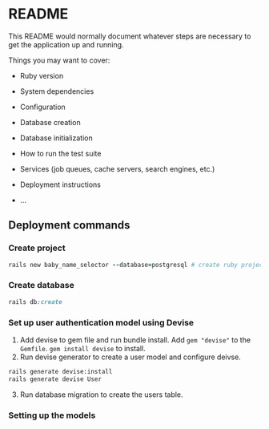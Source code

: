 # README

This README would normally document whatever steps are necessary to get the
application up and running.

Things you may want to cover:

* Ruby version

* System dependencies

* Configuration

* Database creation

* Database initialization

* How to run the test suite

* Services (job queues, cache servers, search engines, etc.)

* Deployment instructions

* ...

## Deployment commands
### Create project
```rb
rails new baby_name_selector --database=postgresql # create ruby project with Postgesql db backend
```

### Create database
```rb
rails db:create
```

### Set up user authentication model using Devise
1. Add devise to gem file and run bundle install. Add `gem "devise"` to the `Gemfile`. `gem install devise` to install.
2. Run devise generator to create a user model and configure deivse.
```bash
rails generate devise:install
rails generate devise User
```
3. Run database migration to create the users table.

### Setting up the models


